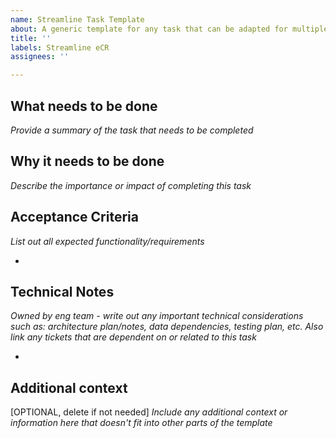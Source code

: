 ```yaml
---
name: Streamline Task Template
about: A generic template for any task that can be adapted for multiple uses
title: ''
labels: Streamline eCR
assignees: ''

---
```


## What needs to be done

_Provide a summary of the task that needs to be completed_


## Why it needs to be done

_Describe the importance or impact of completing this task_


## Acceptance Criteria

_List out all expected functionality/requirements_

- 


## Technical Notes

_Owned by eng team - write out any important technical considerations such as: architecture plan/notes, data dependencies, testing plan, etc. Also link any tickets that are dependent on or related to this task_

- 


## Additional context

[OPTIONAL, delete if not needed] 
_Include any additional context or information here that doesn't fit into other parts of the template_
